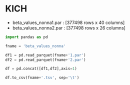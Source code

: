 # KICH

- beta_values_nonna1.par : [377498 rows x 40 columns]
- beta_values_nonna2.par : [377498 rows x 26 columns]

```python
import pandas as pd

fname = 'beta_values_nonna'

df1 = pd.read_parquet(fname+'1.par')
df2 = pd.read_parquet(fname+'2.par')

df = pd.concat([df1,df2],axis=1)

df.to_csv(fname+'.tsv', sep='\t')
```
